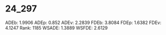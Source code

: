 # 24_297

ADEb: 1.9906
ADEp: 0.852
ADEv: 2.2839
FDEb: 3.8084
FDEp: 1.6382
FDEv: 4.1247
Rank: 1185
WSADE: 1.3889
WSFDE: 2.6129